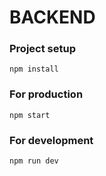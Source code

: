 # BACKEND

### Project setup

```
npm install
```

### For production

```
npm start
```

### For development

```
npm run dev
```